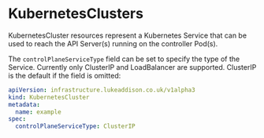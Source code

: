 # KubernetesClusters

KubernetesCluster resources represent a Kubernetes Service that can be used to reach the API
Server(s) running on the controller Pod(s).

The `controlPlaneServiceType` field can be set to specify the type of the Service. Currently only
ClusterIP and LoadBalancer are supported. ClusterIP is the default if the field is omitted:

```yaml
apiVersion: infrastructure.lukeaddison.co.uk/v1alpha3
kind: KubernetesCluster
metadata:
  name: example
spec:
  controlPlaneServiceType: ClusterIP
```
